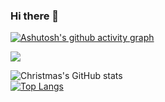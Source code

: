 ### Hi there 👋
[![Ashutosh's github activity graph](https://github-readme-activity-graph.cyclic.app/graph?username=zhuzhouyue123&theme=xcode)](https://github.com/zhuzhouyue123/github-readme-activity-graph)

<div aligh="center"><img src="https://quotes-github-readme.vercel.app/api?type=horizontal&theme=dark" /></div>

![Christmas's GitHub stats](https://github-readme-stats.vercel.app/api?username=zhuzhouyue123&show_icons=true&theme=tokyonight)
<br>
[![Top Langs](https://github-readme-stats.vercel.app/api/top-langs/?username=zhuzhouyue123&layout=compact)](https://github.com/zhuzhouyue123/github-readme-stats)

<!--
**zhuzhouyue123/zhuzhouyue123** is a ✨ _special_ ✨ repository because its `README.md` (this file) appears on your GitHub profile.

Here are some ideas to get you started:

- 🔭 I’m currently working on ...
- 🌱 I’m currently learning ...
- 👯 I’m looking to collaborate on ...
- 🤔 I’m looking for help with ...
- 💬 Ask me about ...
- 📫 How to reach me: ...
- 😄 Pronouns: ...
- ⚡ Fun fact: ...
-->
